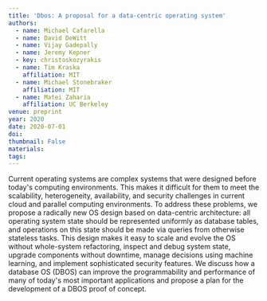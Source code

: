 ```yaml
---
title: 'Dbos: A proposal for a data-centric operating system'
authors:
  - name: Michael Cafarella
  - name: David DeWitt
  - name: Vijay Gadepally
  - name: Jeremy Kepner
  - key: christoskozyrakis
  - name: Tim Kraska
    affiliation: MIT
  - name: Michael Stonebraker
    affiliation: MIT
  - name: Matei Zaharia
    affiliation: UC Berkeley
venue: preprint
year: 2020
date: 2020-07-01
doi: 
thumbnail: False
materials:
tags:
---
```

Current operating systems are complex systems that were designed before today's computing environments. This makes it difficult for them to meet the scalability, heterogeneity, availability, and security challenges in current cloud and parallel computing environments. To address these problems, we propose a radically new OS design based on data-centric architecture: all operating system state should be represented uniformly as database tables, and operations on this state should be made via queries from otherwise stateless tasks. This design makes it easy to scale and evolve the OS without whole-system refactoring, inspect and debug system state, upgrade components without downtime, manage decisions using machine learning, and implement sophisticated security features. We discuss how a database OS (DBOS) can improve the programmability and performance of many of today's most important applications and propose a plan for the development of a DBOS proof of concept.
